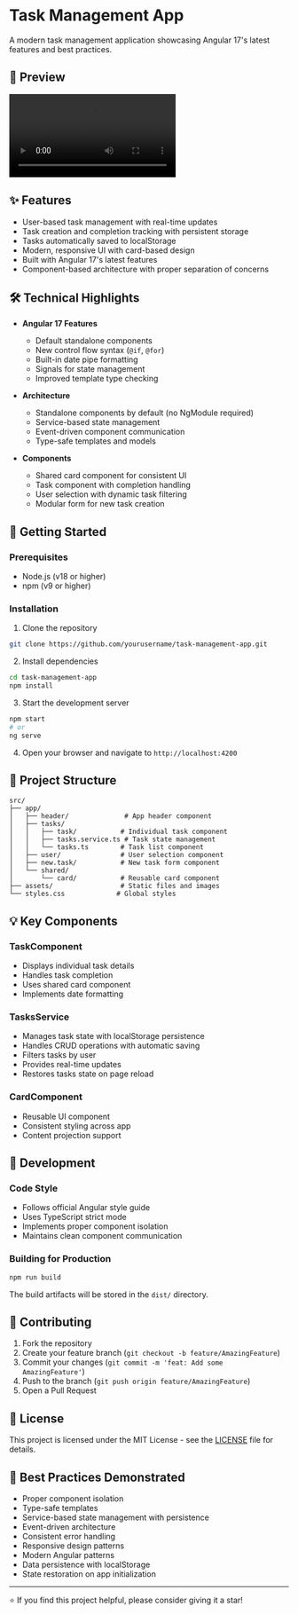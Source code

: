 # Task Management App

A modern task management application showcasing Angular 17's latest features and best practices.


## 🎥 Preview

![App Preview](https://github.com/yasin-erkan/Angular-17-EasyTAsk/raw/main/Angular-17_easy_Task.mp4)

## ✨ Features

- User-based task management with real-time updates
- Task creation and completion tracking with persistent storage
- Tasks automatically saved to localStorage
- Modern, responsive UI with card-based design
- Built with Angular 17's latest features
- Component-based architecture with proper separation of concerns

## 🛠️ Technical Highlights

- **Angular 17 Features**

  - Default standalone components
  - New control flow syntax (`@if`, `@for`)
  - Built-in date pipe formatting
  - Signals for state management
  - Improved template type checking

- **Architecture**

  - Standalone components by default (no NgModule required)
  - Service-based state management
  - Event-driven component communication
  - Type-safe templates and models

- **Components**
  - Shared card component for consistent UI
  - Task component with completion handling
  - User selection with dynamic task filtering
  - Modular form for new task creation

## 🚀 Getting Started

### Prerequisites

- Node.js (v18 or higher)
- npm (v9 or higher)

### Installation

1. Clone the repository

```bash
git clone https://github.com/yourusername/task-management-app.git
```

2. Install dependencies

```bash
cd task-management-app
npm install
```

3. Start the development server

```bash
npm start
# or
ng serve
```

4. Open your browser and navigate to `http://localhost:4200`

## 📁 Project Structure

```
src/
├── app/
│   ├── header/              # App header component
│   ├── tasks/
│   │   ├── task/           # Individual task component
│   │   ├── tasks.service.ts # Task state management
│   │   └── tasks.ts        # Task list component
│   ├── user/               # User selection component
│   ├── new.task/           # New task form component
│   └── shared/
│       └── card/           # Reusable card component
├── assets/                 # Static files and images
└── styles.css             # Global styles
```

## 💡 Key Components

### TaskComponent

- Displays individual task details
- Handles task completion
- Uses shared card component
- Implements date formatting

### TasksService

- Manages task state with localStorage persistence
- Handles CRUD operations with automatic saving
- Filters tasks by user
- Provides real-time updates
- Restores tasks state on page reload

### CardComponent

- Reusable UI component
- Consistent styling across app
- Content projection support

## 🔧 Development

### Code Style

- Follows official Angular style guide
- Uses TypeScript strict mode
- Implements proper component isolation
- Maintains clean component communication

### Building for Production

```bash
npm run build
```

The build artifacts will be stored in the `dist/` directory.

## 🤝 Contributing

1. Fork the repository
2. Create your feature branch (`git checkout -b feature/AmazingFeature`)
3. Commit your changes (`git commit -m 'feat: Add some AmazingFeature'`)
4. Push to the branch (`git push origin feature/AmazingFeature`)
5. Open a Pull Request

## 📝 License

This project is licensed under the MIT License - see the [LICENSE](LICENSE) file for details.

## 🌟 Best Practices Demonstrated

- Proper component isolation
- Type-safe templates
- Service-based state management with persistence
- Event-driven architecture
- Consistent error handling
- Responsive design patterns
- Modern Angular patterns
- Data persistence with localStorage
- State restoration on app initialization

---

⭐️ If you find this project helpful, please consider giving it a star!
